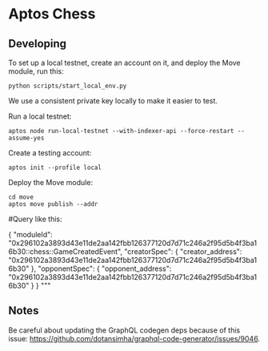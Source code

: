 # Aptos Chess

## Developing
To set up a local testnet, create an account on it, and deploy the Move module, run this:
```
python scripts/start_local_env.py
```

We use a consistent private key locally to make it easier to test.

Run a local testnet:
```
aptos node run-local-testnet --with-indexer-api --force-restart --assume-yes
```

Create a testing account:
```
aptos init --profile local
```

Deploy the Move module:
```
cd move
aptos move publish --addr
```



#Query like this:

{
  "moduleId": "0x296102a3893d43e11de2aa142fbb126377120d7d71c246a2f95d5b4f3ba16b30::chess::GameCreatedEvent",
  "creatorSpec": {
    "creator_address": "0x296102a3893d43e11de2aa142fbb126377120d7d71c246a2f95d5b4f3ba16b30"
  },
  "opponentSpec": {
    "opponent_address": "0x296102a3893d43e11de2aa142fbb126377120d7d71c246a2f95d5b4f3ba16b30"
  }
}
"""

## Notes
Be careful about updating the GraphQL codegen deps because of this issue: https://github.com/dotansimha/graphql-code-generator/issues/9046.
